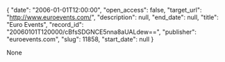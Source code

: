 {
  "date": "2006-01-01T12:00:00", 
  "open_access": false, 
  "target_url": "http://www.euroevents.com/", 
  "description": null, 
  "end_date": null, 
  "title": "Euro Events", 
  "record_id": "20060101T120000/cBfsSDGNCE5nna8aUALdew==", 
  "publisher": "euroevents.com", 
  "slug": 11858, 
  "start_date": null
}

None